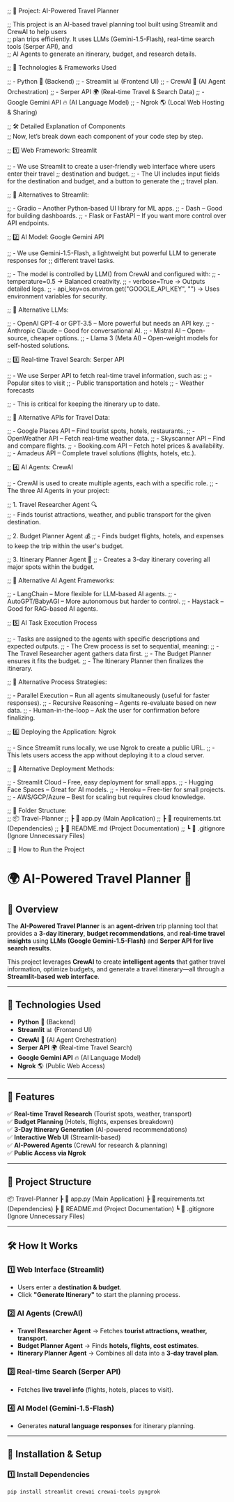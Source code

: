 ;; 📌 Project: AI-Powered Travel Planner  

;; This project is an AI-based travel planning tool built using Streamlit and CrewAI to help users   
;; plan trips efficiently. It uses LLMs (Gemini-1.5-Flash), real-time search tools (Serper API), and  
;; AI Agents to generate an itinerary, budget, and research details.

;; 🚀 Technologies & Frameworks Used 

;; - Python 🐍 (Backend)
;; - Streamlit 📊 (Frontend UI)
;; - CrewAI 🤖 (AI Agent Orchestration)
;; - Serper API 🌍 (Real-time Travel & Search Data)
;; - Google Gemini API 🔥 (AI Language Model)
;; - Ngrok 🌎 (Local Web Hosting & Sharing)

;; 🛠️ Detailed Explanation of Components  
;; Now, let’s break down each component of your code step by step.

;; 1️⃣ Web Framework: Streamlit  

;; - We use Streamlit to create a user-friendly web interface where users enter their travel
;; destination and budget.
;; - The UI includes input fields for the destination and budget, and a button to generate the 
;; travel plan.

;; 📌 Alternatives to Streamlit:  

;; - Gradio – Another Python-based UI library for ML apps.
;; - Dash – Good for building dashboards.
;; - Flask or FastAPI – If you want more control over API endpoints.

;; 2️⃣ AI Model: Google Gemini API  

;; - We use Gemini-1.5-Flash, a lightweight but powerful LLM to generate responses for 
;; different travel tasks.

;; - The model is controlled by LLM() from CrewAI and configured with:
;;     - temperature=0.5 → Balanced creativity.
;;     - verbose=True → Outputs detailed logs.
;;     - api_key=os.environ.get("GOOGLE_API_KEY", "") → Uses environment variables for security.

;; 📌 Alternative LLMs:  

;; - OpenAI GPT-4 or GPT-3.5 – More powerful but needs an API key.
;; - Anthropic Claude – Good for conversational AI.
;; - Mistral AI – Open-source, cheaper options.
;; - Llama 3 (Meta AI) – Open-weight models for self-hosted solutions.

;; 3️⃣ Real-time Travel Search: Serper API  

;; - We use Serper API to fetch real-time travel information, such as:
;;     - Popular sites to visit
;;     - Public transportation and hotels
;;     - Weather forecasts

;; - This is critical for keeping the itinerary up to date.

;; 📌 Alternative APIs for Travel Data:  

;; - Google Places API – Find tourist spots, hotels, restaurants.
;; - OpenWeather API – Fetch real-time weather data.
;; - Skyscanner API – Find and compare flights.
;; - Booking.com API – Fetch hotel prices & availability.
;; - Amadeus API – Complete travel solutions (flights, hotels, etc.).

;; 4️⃣ AI Agents: CrewAI  

;; - CrewAI is used to create multiple agents, each with a specific role.
;; - The three AI Agents in your project:

;; 1. Travel Researcher Agent 🔍  
;;     - Finds tourist attractions, weather, and public transport for the given destination.

;; 2. Budget Planner Agent 💰
;;     - Finds budget flights, hotels, and expenses to keep the trip within the user's budget.

;; 3. Itinerary Planner Agent 📅
;;     - Creates a 3-day itinerary covering all major spots within the budget.

;; 📌 Alternative AI Agent Frameworks:  

;; - LangChain – More flexible for LLM-based AI agents.
;; - AutoGPT/BabyAGI – More autonomous but harder to control.
;; - Haystack – Good for RAG-based AI agents.

;; 5️⃣ AI Task Execution Process  

;; - Tasks are assigned to the agents with specific descriptions and expected outputs.
;; - The Crew process is set to sequential, meaning:
;;     - The Travel Researcher agent gathers data first.
;;     - The Budget Planner ensures it fits the budget.
;;     - The Itinerary Planner then finalizes the itinerary.

;; 📌 Alternative Process Strategies:  

;; - Parallel Execution – Run all agents simultaneously (useful for faster responses).
;; - Recursive Reasoning – Agents re-evaluate based on new data.
;; - Human-in-the-loop – Ask the user for confirmation before finalizing.

;; 6️⃣ Deploying the Application: Ngrok  

;; - Since Streamlit runs locally, we use Ngrok to create a public URL.
;; - This lets users access the app without deploying it to a cloud server.

;; 📌 Alternative Deployment Methods:  

;; - Streamlit Cloud – Free, easy deployment for small apps.
;; - Hugging Face Spaces – Great for AI models.
;; - Heroku – Free-tier for small projects.
;; - AWS/GCP/Azure – Best for scaling but requires cloud knowledge.

;; 📂 Folder Structure:  
;;   📦 Travel-Planner
;;  ┣ 📜 app.py (Main Application)
;;  ┣ 📜 requirements.txt (Dependencies)
;;  ┣ 📜 README.md (Project Documentation)
;;  ┗ 📜 .gitignore (Ignore Unnecessary Files)

;; 🚀 How to Run the Project



# 🌍 AI-Powered Travel Planner 🚀  

## 📌 Overview  
The **AI-Powered Travel Planner** is an **agent-driven** trip planning tool that provides a **3-day itinerary**, **budget recommendations**, and **real-time travel insights** using **LLMs (Google Gemini-1.5-Flash)** and **Serper API for live search results**.  

This project leverages **CrewAI** to create **intelligent agents** that gather travel information, optimize budgets, and generate a travel itinerary—all through a **Streamlit-based web interface**.  

---

## 🔧 Technologies Used  

- **Python** 🐍 (Backend)  
- **Streamlit** 📊 (Frontend UI)  
- **CrewAI** 🤖 (AI Agent Orchestration)  
- **Serper API** 🌍 (Real-time Travel Search)  
- **Google Gemini API** 🔥 (AI Language Model)  
- **Ngrok** 🌎 (Public Web Access)  

---

## 📜 Features  

✅ **Real-time Travel Research** (Tourist spots, weather, transport)  
✅ **Budget Planning** (Hotels, flights, expenses breakdown)  
✅ **3-Day Itinerary Generation** (AI-powered recommendations)  
✅ **Interactive Web UI** (Streamlit-based)  
✅ **AI-Powered Agents** (CrewAI for research & planning)  
✅ **Public Access via Ngrok**  

---

## 📂 Project Structure  

📦 Travel-Planner
┣ 📜 app.py (Main Application)
┣ 📜 requirements.txt (Dependencies)
┣ 📜 README.md (Project Documentation)
┗ 📜 .gitignore (Ignore Unnecessary Files)


---

## 🛠 How It Works  

### **1️⃣ Web Interface (Streamlit)**  
- Users enter a **destination & budget**.  
- Click **"Generate Itinerary"** to start the planning process.  

### **2️⃣ AI Agents (CrewAI)**  
- **Travel Researcher Agent** → Fetches **tourist attractions, weather, transport**.  
- **Budget Planner Agent** → Finds **hotels, flights, cost estimates**.  
- **Itinerary Planner Agent** → Combines all data into a **3-day travel plan**.  

### **3️⃣ Real-time Search (Serper API)**  
- Fetches **live travel info** (flights, hotels, places to visit).  

### **4️⃣ AI Model (Gemini-1.5-Flash)**  
- Generates **natural language responses** for itinerary planning.  

---

## 🔌 Installation & Setup  

### **1️⃣ Install Dependencies**  
```bash
pip install streamlit crewai crewai-tools pyngrok
